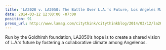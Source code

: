 ```yaml
---
title: 'LA2020 v. LA2050: The Battle Over L.A.’s Future, Los Angeles Magazine'
date: 2014-03-12 12:00:00 -07:00
position: 91
press_url: http://www.lamag.com/citythink/citythinkblog/2014/03/12/la2020-v-la2050-the-battle-over-las-future
---
```


Run by the Goldhirsh foundation, LA2050’s hope is to create a shared vision of L.A.’s future by fostering a collaborative climate among Angelenos.

